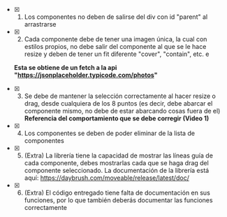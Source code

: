 - [x] 1. Los componentes no deben de salirse del div con id "parent" al arrastrarse

- [x] 2. Cada componente debe de tener una imagen única, la cual con estilos propios, no debe salir del componente al que se le hace resize y deben de tener un fit diferente "cover", "contain", etc. e
  
  **Esta se obtiene de un fetch a la api "https://jsonplaceholder.typicode.com/photos"**

- [x] 3. Se debe de mantener la selección correctamente al hacer resize o drag, desde cualquiera de los 8 puntos (es decir, debe abarcar el componente mismo, no debe de estar abarcando cosas fuera de el) **Referencia del comportamiento que se debe corregir (Video 1)**

- [x] 4. Los componentes se deben de poder eliminar de la lista de componentes

- [x] 5. (Extra) La librería tiene la capacidad de mostrar las líneas guía de cada componente, debes mostrarlas cada que se haga drag del componente seleccionado. La documentación de la librería está aquí: https://daybrush.com/moveable/release/latest/doc/

- [x] 6. (Extra) El código entregado tiene falta de documentación en sus funciones, por lo que también deberás documentar las funciones correctamente
